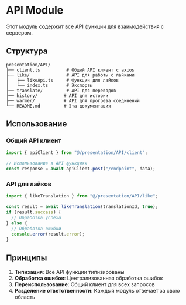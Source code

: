# API Module

Этот модуль содержит все API функции для взаимодействия с сервером.

## Структура

```
presentation/API/
├── client.ts          # Общий API клиент с axios
├── like/              # API для работы с лайками
│   ├── likeApi.ts     # Функции для лайков
│   └── index.ts       # Экспорты
├── translate/         # API для переводов
├── history/          # API для истории
├── warmer/           # API для прогрева соединений
└── README.md         # Эта документация
```

## Использование

### Общий API клиент

```typescript
import { apiClient } from "@/presentation/API/client";

// Использование в API функциях
const response = await apiClient.post("/endpoint", data);
```

### API для лайков

```typescript
import { likeTranslation } from "@/presentation/API/like";

const result = await likeTranslation(translationId, true);
if (result.success) {
  // Обработка успеха
} else {
  // Обработка ошибки
  console.error(result.error);
}
```

## Принципы

1. **Типизация**: Все API функции типизированы
2. **Обработка ошибок**: Централизованная обработка ошибок
3. **Переиспользование**: Общий клиент для всех запросов
4. **Разделение ответственности**: Каждый модуль отвечает за свою область
